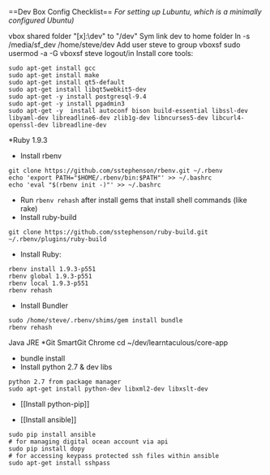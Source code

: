 ==Dev Box Config Checklist==
_For setting up Lubuntu, which is a minimally configured Ubuntu)_

vbox shared folder "[x]:\dev" to "/dev"
Sym link dev to home folder
  ln -s /media/sf_dev /home/steve/dev
Add user steve to group vboxsf
  sudo usermod -a -G vboxsf steve
logout/in
Install core tools:
```
sudo apt-get install gcc
sudo apt-get install make
sudo apt-get install qt5-default
sudo apt-get install libqt5webkit5-dev
sudo apt-get -y install postgresql-9.4
sudo apt-get -y install pgadmin3
sudo apt-get -y  install autoconf bison build-essential libssl-dev libyaml-dev libreadline6-dev zlib1g-dev libncurses5-dev libcurl4-openssl-dev libreadline-dev
```
*Ruby 1.9.3
  * Install rbenv
```
git clone https://github.com/sstephenson/rbenv.git ~/.rbenv
echo 'export PATH="$HOME/.rbenv/bin:$PATH"' >> ~/.bashrc
echo 'eval "$(rbenv init -)"' >> ~/.bashrc
```
  * Run `rbenv rehash` after install gems that install shell commands (like rake)
  * Install ruby-build
```
git clone https://github.com/sstephenson/ruby-build.git ~/.rbenv/plugins/ruby-build
```
  * Install Ruby: 
```
rbenv install 1.9.3-p551
rbenv global 1.9.3-p551
rbenv local 1.9.3-p551
rbenv rehash
```
* Install Bundler
```
sudo /home/steve/.rbenv/shims/gem install bundle
rbenv rehash
```
Java JRE
*Git
SmartGit
Chrome
cd ~/dev/learntaculous/core-app
* bundle install
* Install python 2.7 & dev libs
```
python 2.7 from package manager
sudo apt-get install python-dev libxml2-dev libxslt-dev
```
* [[Install python-pip]]

* [[Install ansible]]
```
sudo pip install ansible
# for managing digital ocean account via api
sudo pip install dopy
# for accessing keypass protected ssh files within ansible
sudo apt-get install sshpass
```
